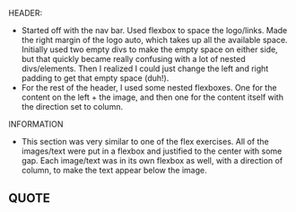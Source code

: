 HEADER:
- Started off with the nav bar. Used flexbox to space the logo/links. Made the right margin of the logo auto, which takes up all the available space. Initially used two empty divs to make the empty space on either side, but that quickly became really confusing with a lot of nested divs/elements. Then I realized I could just change the left and right padding to get that empty space (duh!). 
- For the rest of the header, I used some nested flexboxes. One for the content on the left + the image, and then one for the content itself with the direction set to column. 

INFORMATION
- This section was very similar to one of the flex exercises. All of the images/text were put in a flexbox and justified to the center with some gap. Each image/text was in its own flexbox as well, with a direction of column, to make the text appear below the image.

QUOTE
- 
